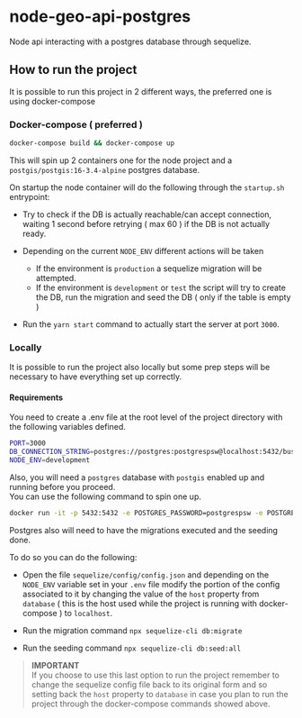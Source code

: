 # node-geo-api-postgres

Node api interacting with a postgres database through sequelize.

## How to run the project

It is possible to run this project in 2 different ways, the preferred one is using docker-compose

### Docker-compose ( preferred )

```bash
docker-compose build && docker-compose up
```

This will spin up 2 containers one for the node project and a `postgis/postgis:16-3.4-alpine` postgres database.

On startup the node container will do the following through the `startup.sh` entrypoint:

- Try to check if the DB is actually reachable/can accept connection, waiting 1 second before retrying ( max 60 ) if the DB is not actually ready.
- Depending on the current `NODE_ENV` different actions will be taken

  - If the environment is `production` a sequelize migration will be attempted.
  - If the environment is `development` or `test` the script will try to create the DB, run the migration and seed the DB ( only if the table is empty )

- Run the `yarn start` command to actually start the server at port `3000`.

### Locally

It is possible to run the project also locally but some prep steps will be necessary to have everything set up correctly.

#### Requirements

You need to create a .env file at the root level of the project directory with the following variables defined.

```bash
PORT=3000
DB_CONNECTION_STRING=postgres://postgres:postgrespsw@localhost:5432/businesses
NODE_ENV=development
```

Also, you will need a `postgres` database with `postgis` enabled up and running before you proceed. <br>
You can use the following command to spin one up.

```bash
docker run -it -p 5432:5432 -e POSTGRES_PASSWORD=postgrespsw -e POSTGRES_USER=postgres -e POSTGRES_DB=businesses postgis/postgis:16-3.4-alpine
```

Postgres also will need to have the migrations executed and the seeding done.<br>

To do so you can do the following:

- Open the file `sequelize/config/config.json` and depending on the `NODE_ENV` variable set in your `.env` file modify the portion of the config associated to it by changing the value of the `host` property from `database` ( this is the host used while the project is running with docker-compose ) to `localhost`.

- Run the migration command `npx sequelize-cli db:migrate`
- Run the seeding command `npx sequelize-cli db:seed:all`

> **IMPORTANT** <br>
> If you choose to use this last option to run the project remember to change the sequelize config file back to its original form and so setting back the `host` property to `database` in case you plan to run the project through the docker-compose commands showed above.
